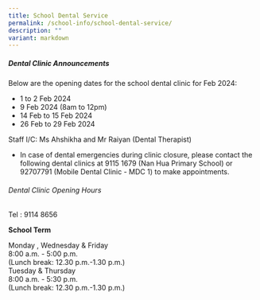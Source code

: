 ```yaml
---
title: School Dental Service
permalink: /school-info/school-dental-service/
description: ""
variant: markdown
---
```

##### Dental Clinic Announcements 

Below are the opening dates for the school dental clinic for Feb 2024:

* 1 to 2 Feb 2024
* 9 Feb 2024 (8am to 12pm)
* 14 Feb to 15 Feb 2024
* 26 Feb to 29 Feb 2024


Staff I/C: Ms Ahshikha and Mr Raiyan (Dental Therapist) 

* In case of dental emergencies during clinic closure, please contact the following dental clinics at 9115 1679 (Nan Hua Primary School) or 92707791 (Mobile Dental Clinic - MDC 1) to make appointments.

###### Dental Clinic Opening Hours
Tel : 9114 8656

**School Term**

Monday , Wednesday &amp; Friday<br>
8:00 a.m. - 5:00 p.m. <br>
(Lunch break: 12.30 p.m.-1.30 p.m.) <br>
Tuesday &amp; Thursday<br>
8:00 a.m. - 5:30 p.m. <br>
(Lunch break: 12.30 p.m.-1.30 p.m.)